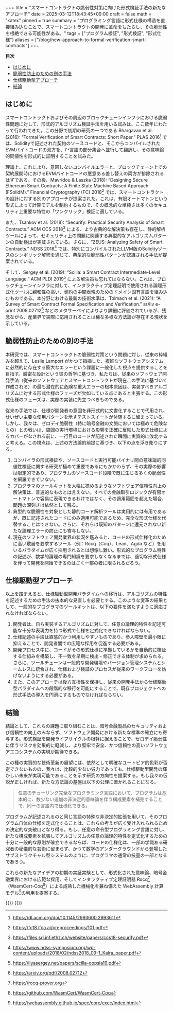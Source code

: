 +++
title = "スマートコントラクトの脆弱性対策に向けた形式検証手法の新たなアプローチ"
date = 2025-03-12T18:43:45+09:00
draft = false
math = "katex"
pinned = true
summary = "プログラミング言語に形式仕様の構造を直接組み込むことで、スマートコントラクトの開発に革命をもたらし、その脆弱性を根絶できる可能性がある。"
tags = ["プログラム検証", "形式検証", "形式仕様"]
aliases = ["/blog/new-approach-to-formal-verification-smart-contracts"]
+++

**目次**
- [はじめに](#はじめに)
- [脆弱性防止のための別の手法](#脆弱性防止のための別の手法)
- [仕様駆動型アプローチ](#仕様駆動型アプローチ)
- [結論](#結論)


## はじめに

スマートコントラクトおよびその周辺のブロックチェーンインフラにおける脆弱性問題に対して、形式的アルゴリズム検証手法を用いる試みは、ここ数年にわたって行われてきた。この分野で初期の研究の一つである Bhargavan et al. (2016): “Formal Verification of Smart Contracts: Short Paper.” PLAS 2016[^1] では、Solidityで記述された契約のソースコードと、そこからコンパイルされたEVMバイトコードの双方を、`F*`言語の部分集合へ並行して翻訳し、その意味論的同値性を形式的に証明することを試みた。

理論上、これにより、意図しないコンパイルエラーと、ブロックチェーン上での契約展開時におけるEVMバイトコードの悪意ある差し替えの両方が排除されるはずである。その後、Mavridou & Laszka (2018): “Designing Secure Ethereum Smart Contracts: A Finite State Machine Based Approach (FSolidM).” Financial Cryptography (FC) 2018[^2] では、スマートコントラクトの設計に対する別のアプローチが提案された。これは、有限オートマトンという形式によって計算モデルを制約するもので、その概念的な単純さは多くのセキュリティ上重要な特性の「ワンクリック」検証に適している。

また、Tsankov et al. (2018): “Securify: Practical Security Analysis of Smart Contracts.” ACM CCS 2018[^3] による、より古典的な解決策も存在し、静的解析ツールによって、セキュリティ上の問題に関連する典型的なアルゴリズムパターンの自動検出が実証されている。さらに、“ZEUS: Analyzing Safety of Smart Contracts.” NDSS 2018[^4] では、特別にコンパイルされたLLVM版のSolidityソースのシンボリック解釈を通じて、典型的な脆弱性パターンが認識される手法が提案されている。

そして、Sergey et al. (2019): “Scilla: a Smart Contract Intermediate-Level Language.” ACM PLDI 2019[^5] による解決策も忘れてはならない。これは、ブロックチェーンインフラに対して、インタラクティブ定理証明で使用される論理形式化ツールに親和性の高い、契約の中間表現のためのドメイン固有言語を組み込むものである。本分野における最新の技術水準は、Tolmach et al. (2021): “A Survey of Smart Contract Formal Specification and Verification.” arXiv e-print 2008.02712[^6] などのメタサーベイによりより詳細に評価されているが、残念ながら、産業界で実際に応用されることは稀な多様な方法論が存在する現状を示している。

## 脆弱性防止のための別の手法

本研究では、スマートコントラクトの脆弱性対策という問題に対し、従来の枠組みを超えて、Leslie Lamport がかつて指摘した、複雑なソフトウェアシステムに必然的に存在する膨大なエラーという課題に一般化した視点を提供することを目指す。厳密な設計という彼の哲学に基づき、私たちは、従来のソフトウェア開発手法（従来のソフトウェアとスマートコントラクトが現在この手法に基づいて作成される）の最も潜在的に危険な重大エラーの根本原因は、実装すべきアルゴリズムに対する形式仕様のフェーズが欠如している点にあると主張する。この形式仕様のフェーズは、実際の実装に先立つべきものである。

従来の手法では、仕様が開発者の意図を非形式的に文書化することで代用され、せいぜい主要な使用パターンを示すテストスイートが付随するに留まっている。しかし、我々は、ゼロデイ脆弱性（特に暗号金融の文脈においては極めて危険なもの）との戦いは、周囲の実行環境における影響を正確に反映した形式仕様によるカバーがなされる前に、一行目のコードが記述された瞬間に実質的に敗北すると考える。この視点は、上述の方法論的前提に基づき、以下の点を浮き彫りにする。

1. コンパイラの形式検証や、ソースコードと実行可能バイナリ間の意味論的同値性検証に関する研究が極めて重要であるにもかかわらず、その実際の影響は限定的であり、プログラムのソースコード段階で既に生じる多くの脆弱性を網羅できていない。
2. プログラマのツールキットを大幅に狭めるようなソフトウェア信頼性向上の解決策は、普遍的なものとは言えない。すべての金融取引ロジックが有限オートマトンで容易に表現できるわけではなく、その適用範囲を超えた場合、問題の深刻さは依然として残る。
3. 典型的な脆弱性を対象とした静的コード解析ツールは実用的には有用であるが、既に記述されたコードにのみ適用可能であるため、完全な形式仕様を代替することはできない。さらに、それらは既知のパターンに還元されない新たな論理エラーの防止にも寄与しない。
4. 現在のソフトウェア開発業界の状況を鑑みると、コードの形式仕様化のために高い敷居を要求するツール（例：Rocq（Coq）、Lean、Agda など）を用いるパラダイムが広く採用されるとは想像し難い。形式的なプログラム特性の記述が、数学的論理の専門知識を要求しなくなるまでは、適切な形式仕様を伴って開発を開始できるのはごく一部の者に限られるだろう。

## 仕様駆動型アプローチ

以上を踏まえると、仕様駆動型開発パラダイムへの移行は、アルゴリズムの特性を記述するための手法の抜本的な見直しを必要とする。このような変革の結果として、一般的なプログラマのツールキットは、以下の要件を満たすように適応されなければならない。

1. 開発者は、自ら実装するアルゴリズムに対して、任意の論理的特性を記述可能な十分な表現力を持つ形式で仕様を定式化できなければならない。
2. 仕様記述の手段は直感的かつ利用しやすいものであり、参入障壁を最小限に抑えることで、開発者間での広範な採用を促進する必要がある。
3. 開発プロセス中に、コードがその形式仕様に準拠しているかを自動的に検証する仕組みを構築し、不一致を早期に検出・修正できる体制が求められる。さらに、ツールチェーンは一般的な開発環境やバージョン管理システムとシームレスに統合され、仕様および検証のプロセスが従来のワークフローを妨げないようにする必要がある。
4. また、このアプローチは後方互換性を保持し、従来の開発手法から仕様駆動型パラダイムへの段階的な移行を可能にすることで、既存プロジェクトへの形式手法の導入を円滑にするものでなければならない。

## 結論

結論として、これらの課題に取り組むことは、暗号金融製品のセキュリティおよび信頼性の向上のみならず、ソフトウェア開発における新たな標準の確立にも寄与する。形式検証を開発ライフサイクルの根幹に据えることで、ゼロデイ脆弱性に伴うリスクを効果的に軽減し、より堅牢で安全、かつ信頼性の高いソフトウェアエコシステムの実現が期待できる。

この種の実質的な技術革新の展望には、依然として明確なユートピア的色彩が否定できないものの、我々は、比較的少ない労力であっても、仕様駆動型開発の輝かしい未来が実現可能であることを示す研究の方向性を提案する。もし我々の仮説が正しければ、新たな方法論の基盤は以下の公理に置かれることになる。

> 任意のチューリング完全なプログラミング言語において、プログラムは基本的に、数少ない追加の非決定的意味論を伴う構成要素を補完することで、同一の言語内で仕様化できる。

プログラムが記述されるのと同じ言語の特殊な非決定的拡張を用いて、そのプログラム自体の仕様を定式化することは、これらの考えが広く受け入れられるための決定的な突破口となり得る。もし、任意の命令型プログラミング言語に対し、新たな構成要素を拡張してアルゴリズムの任意の論理的特性を定式化するための十分に一般的な原則が確立できるならば、コードの仕様化は、一部の学識ある研究者の秘儀的な芸術に留まらず、かつて数学のアンダーグラウンドから登場したサブストラクチャル型システムのように、プログラマの通常の技量の一部となるであろう。

これらの新たなアイデアの初期の実証実験として、形式化された意味論、暗号金融業界における広範な採用、そしてインタラクティブ定理証明器 Rocq[^8]（WasmCert-Coq[^9]）による成熟した機械化を兼ね備えた WebAssembly 計算モデル[^7]の利用を提案する。

[^1]: https://dl.acm.org/doi/10.1145/2993600.2993611  
[^2]: https://fc18.ifca.ai/preproceedings/101.pdf  
[^3]: https://files.sri.inf.ethz.ch/website/papers/ccs18-securify.pdf  
[^4]: https://www.ndss-symposium.org/wp-content/uploads/2018/02/ndss2018_09-1_Kalra_paper.pdf  
[^5]: https://ilyasergey.net/papers/scilla-oopsla19.pdf  
[^6]: https://arxiv.org/pdf/2008.02712  
[^7]: https://webassembly.github.io/spec/core/exec/index.html  
[^8]: https://rocq-prover.org  
[^9]: https://github.com/WasmCert/WasmCert-Coq

{{<post-socials language="jp" page_content_type="blog" telegram_post_id="29">}}
{{<ai-translated>}}
